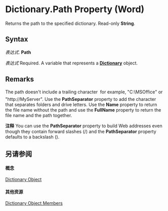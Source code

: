 
# Dictionary.Path Property (Word)

Returns the path to the specified dictionary. Read-only  **String**.


## Syntax

 _表达式_. **Path**

 _表达式_ Required. A variable that represents a **[Dictionary](1946d60c-2abd-9ca9-8d0b-7068e9173bb3.md)** object.


## Remarks

The path doesn't include a trailing character  for example, "C:\MSOffice" or "http://MyServer". Use the  **PathSeparator** property to add the character that separates folders and drive letters. Use the **Name** property to return the file name without the path and use the **FullName** property to return the file name and the path together.


 **注释**  You can use the  **PathSeparator** property to build Web addresses even though they contain forward slashes (/) and the **PathSeparator** property defaults to a backslash (\).


## 另请参阅


#### 概念


[Dictionary Object](1946d60c-2abd-9ca9-8d0b-7068e9173bb3.md)
#### 其他资源


[Dictionary Object Members](http://msdn.microsoft.com/library/40366ef7-9a5e-19f5-088f-00b36bec68f4%28Office.15%29.aspx)